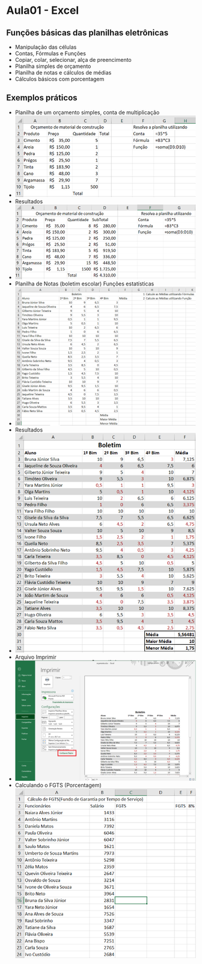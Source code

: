 # Aula01 - Excel
## Funções básicas das planilhas eletrônicas
- Manipulação das células
- Contas, Fórmulas e Funções
- Copiar, colar, selecionar, alça de preencimento
- Planilha simples de orçamento
- Planilha de notas e cálculos de médias
- Cálculos básicos com porcentagem
## Exemplos práticos
- Planilha de um orçamento simples, conta de multiplicação
- ![Exemplo 1](exemplo1.png)
- Resultados
- ![Exemplo 1](resultado1.png)
- Planilha de Notas (boletim escolar) Funções estatísticas
- ![Exemplo 2](exemplo2.png)
- Resultados
- ![Exemplo 1](resultado2.png)
- Arquivo Imprimir
- ![Exemplo 1](imprimir.png)
- Calculando o FGTS (Porcentagem)
![Exemplo 2](exemplo3.png)